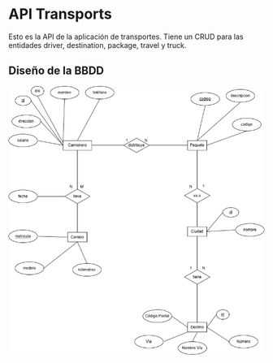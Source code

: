 # API Transports

Esto es la API de la aplicación de transportes. Tiene un CRUD para las entidades driver, destination, package, travel y truck.

## Diseño de la BBDD

![Diseño de la Base de Datos](docs/database-dessign.png "Diseño de la BBDD")